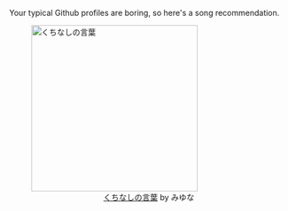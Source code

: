 Your typical Github profiles are boring, so here's a song recommendation.
<figure><img width="300" height="300" src="https://i.scdn.co/image/ab67616d0000b2738c8fcf70316723c55bf7b6dd" alt="くちなしの言葉" /><figcaption align="center"><a href="https://open.spotify.com/track/5n5XUBC5l1hQNCC07b94A3" target="_blank">くちなしの言葉</a> by みゆな</figcaption></figure>

